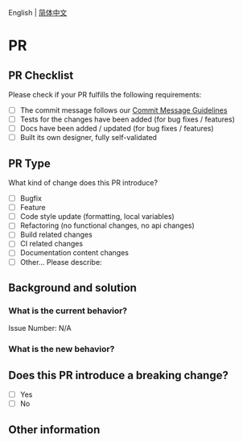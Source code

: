 English | [简体中文](https://github.com/opentiny/tiny-engine-webservice/blob/main/.github/PULL_REQUEST_TEMPLATE/PULL_REQUEST_TEMPLATE.zh-CN.md)

# PR

## PR Checklist

Please check if your PR fulfills the following requirements:

- [ ] The commit message follows our [Commit Message Guidelines](https://github.com/opentiny/tiny-engine-webservice/blob/main/CONTRIBUTING.md)
- [ ] Tests for the changes have been added (for bug fixes / features)
- [ ] Docs have been added / updated (for bug fixes / features)
- [ ] Built its own designer, fully self-validated

## PR Type

What kind of change does this PR introduce?

<!-- Please check the one that applies to this PR using "x". -->

- [ ] Bugfix
- [ ] Feature
- [ ] Code style update (formatting, local variables)
- [ ] Refactoring (no functional changes, no api changes)
- [ ] Build related changes
- [ ] CI related changes
- [ ] Documentation content changes
- [ ] Other... Please describe:

## Background and solution
<!--
1. Describe the problem and the scenario.
2. New features need to be described and attached with renderings.
3. Screenshots or GIFs involving UI/Interaction changes/Bugfix before and after modification are required.
-->

### What is the current behavior?

<!-- Please describe the current behavior that you are modifying, or link to a relevant issue. -->

Issue Number: N/A

### What is the new behavior?


## Does this PR introduce a breaking change?

- [ ] Yes
- [ ] No

<!-- If this PR contains a breaking change, please describe the impact and migration path for existing applications below. -->

## Other information
